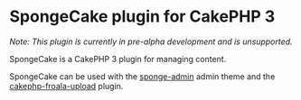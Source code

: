 # SpongeCake plugin for CakePHP 3

*Note: This plugin is currently in pre-alpha development and is unsupported.*

SpongeCake is a CakePHP 3 plugin for managing content.

SpongeCake can be used with the [sponge-admin](https://github.com/mikebirch/sponge-admin) admin theme and the [cakephp-froala-upload](https://github.com/mikebirch/cakephp-froala-upload) plugin.
